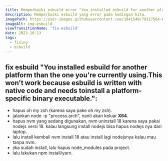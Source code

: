 ```yaml
---
title: Memperbaiki esbuild error "You installed esbuild for another platform than the one you're currently using.This won't work because esbuild is written with native code and needs toinstall ..."
description: Memperbaiki esbuild yang error pada kodingan kita.
imagePath: https://user-images.githubusercontent.com/1941540/79317564-6a81a980-7f38-11ea-9817-1a668c618fce.png
imageAlt: img-esbuild
viewTransitionName: 'fix-esbuild'
date: 2023-10-13
tags:
  - fixing
  - esbuild
---
```


## fix esbuild "You installed esbuild for another platform than the one you're currently using.This won't work because esbuild is written with native code and needs toinstall a platform-specific binary executable.":

- hapus oh my zsh (karena saya pake oh my zsh).
- jalankan node -p "process.arch", nanti akan keluar <b>X64</b>.
- hapus nvm yang sedang digunakan, nvm uninstall 18 karena saya pakai nodejs versi 18. kalau langsung install nodejs bisa hapus nodejs nya dari laptop.
- lalu install kembali nvm install 18 atau install lagi nodejsnya kalau mau tanpa nvm.
- jika sudah install, lalu hapus node_modules pada project.
- lalu lakukan npm install/yarn.
